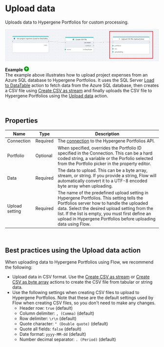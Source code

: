 # Upload data

Uploads data to Hypergene Portfolios for custom processing.

![img](/images/flow/portfolios-upload-data.png)  

**Example** ![img](../../../../images/strz.jpg)  
The example above illustrates how to upload project expenses from an Azure SQL database to Hypergene Portfolios. It uses the SQL Server [Load to DataTable](../sql-server/load-to-datatable.md) action to fetch data from the Azure SQL database, then creates a CSV file using [Create CSV as stream](../csv/create-csv-file-as-stream.md) and finally uploads the CSV file to Hypergene Portfolios using the [Upload data](#upload-data) action.

<br/>

## Properties
| Name            | Type            | Description              |
|-----------------|-----------------|--------------------------|
| Connection      | Required        | The [connection](./connection.md) to the Hypergene Portfolios API. |
| Portfolio        | Optional       | When specified, overrides the Portfolio ID specified in the Connection. This can be a hard coded string, a variable or the Porfolio selected from the Portfolio picker in the property editor.  |
| Data            | Required        | The data to upload. This can be a byte array, stream, or string. If you provide a string, Flow will automatically convert it to a UTF-8 encoded byte array when uploading. | 
| Upload setting  | Required        | The name of the predefined upload setting in Hypergene Portfolios. This setting tells the Portfolios server how to handle the uploaded data. Select the desired upload setting from the list. If the list is empty, you must first define an upload in Hypergene Portfolios before uploading data using Flow. |

<br/>

## Best practices using the Upload data action
When uploading data to Hypergene Portfolios using Flow, we recommend the following:  
- Upload data in CSV format. Use the [Create CSV as stream](../csv/create-csv-file-as-stream.md) or [Create CSV as byte array](../csv/create-csv-file-as-byte-array.md) actions to create the CSV file from tabular or string data.  
- Use the following settings when creating CSV files to upload to Hypergene Portfolios. Note that these are the default settings used by Flow when creating CSV files, so you don't need to make any changes.    
    - Header row: `true` (default)
    - Column delimiter: `, (Comma)` (default)
    - Row delimiter: `\r\n` (default)
    - Quote character: `" (Double quote)` (default)
    - Quote all fields: `false` (default)
    - Date format: `yyyy-MM-dd` (default)
    - Number decimal separator: `. (Period)` (default)